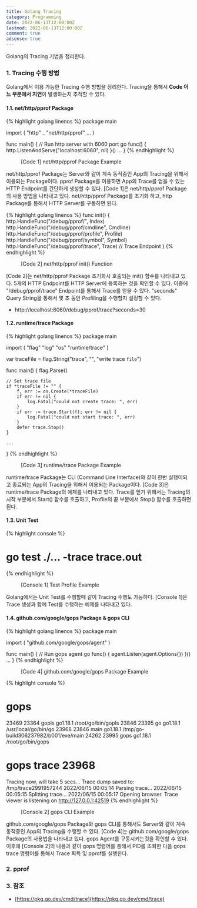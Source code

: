 ```yaml
---
title: Golang Tracing
category: Programming
date: 2022-06-13T12:00:00Z
lastmod: 2022-06-13T12:00:00Z
comment: true
adsense: true
---
```


Golang의 Tracing 기법을 정리한다.

### 1. Tracing 수행 방법

Golang에서 이용 가능한 Tracing 수행 방법을 정리한다. Tracing을 통해서 **Code 어느 부분에서 지연**이 발생하는지 추적할 수 있다.

#### 1.1. net/http/pprof Package

{% highlight golang linenos %}
package main

import (
    "http"
	_ "net/http/pprof"
    ...
)

func main() {
    // Run http server with 6060 port
	go func() {
		http.ListenAndServe("localhost:6060", nil)
	}()
    ...
}
{% endhighlight %}
<figure>
<figcaption class="caption">[Code 1] net/http/pprof Package Example</figcaption>
</figure>

net/http/pprof Package는 Server와 같이 계속 동작중인 App의 Tracing을 위해서 이용되는 Package이다. pprof Package를 이용하면 App의 Trace를 얻을 수 있는 HTTP Endpoint를 간단하게 생성할 수 있다. [Code 1]은 net/http/pprof Package의 사용 방법을 나타내고 있다. net/http/pprof Package를 초기화 하고, http Package를 통해서 HTTP Server를 구동하면 된다.

{% highlight golang linenos %}
func init() {
	http.HandleFunc("/debug/pprof/", Index)
	http.HandleFunc("/debug/pprof/cmdline", Cmdline)
	http.HandleFunc("/debug/pprof/profile", Profile)
	http.HandleFunc("/debug/pprof/symbol", Symbol)
	http.HandleFunc("/debug/pprof/trace", Trace) // Trace Endpoint
}
{% endhighlight %}
<figure>
<figcaption class="caption">[Code 2] net/http/pprof init() Function</figcaption>
</figure>

[Code 2]는 net/http/pprof Package 초기화시 호출되는 init() 함수를 나타내고 있다. 5개의 HTTP Endpoint를 HTTP Server에 등록하는 것을 확인할 수 있다. 이중에 "/debug/pprof/trace" Endpoint를 통해서 Trace를 얻을 수 있다. "seconds" Query String을 통해서 몇 초 동안 Profiling을 수행할지 설정할 수 있다.

* http://localhost:6060/debug/pprof/trace?seconds=30

#### 1.2. runtime/trace Package

{% highlight golang linenos %}
package main

import (
	"flag"
	"log"
	"os"
	"runtime/trace"
)

var traceFile = flag.String("trace", "", "write trace `file`")

func main() {
	flag.Parse()

	// Set trace file
	if *traceFile != "" {
		f, err := os.Create(*traceFile)
		if err != nil {
			log.Fatal("could not create trace: ", err)
		}
		if err := trace.Start(f); err != nil {
			log.Fatal("could not start trace: ", err)
		}
		defer trace.Stop()
	}

    ...
}
{% endhighlight %}
<figure>
<figcaption class="caption">[Code 3] runtime/trace Package Example</figcaption>
</figure>

runtime/trace Package는 CLI (Command Line Interface)와 같이 한번 실행이되고 종료되는 App의 Tracing을 위해서 이용되는 Package이다. [Code 3]은 runtime/trace Package의 예제를 나타내고 있다. Trace를 얻기 위해서는 Tracing의 시작 부분에서 Start() 함수를 호출하고, Profile의 끝 부분에서 Stop() 함수를 호출하면 된다.

#### 1.3. Unit Test

{% highlight console %}
# go test ./... -trace trace.out 
{% endhighlight %}
<figure>
<figcaption class="caption">[Console 1] Test Profile Example</figcaption>
</figure>

Golang에서는 Unit Test를 수행할때 같이 Tracing 수행도 가능하다. [Console 1]은 Trace 생성과 함께 Test를 수행하는 예제를 나타내고 있다.

#### 1.4. github.com/google/gops Package & gops CLI

{% highlight golang linenos %}
package main

import (
	"github.com/google/gops/agent"
)

func main() {
    // Run gops agent
	go func() {
		agent.Listen(agent.Options{})
	}()
	...
}
{% endhighlight %}
<figure>
<figcaption class="caption">[Code 4] github.com/google/gops Package Example</figcaption>
</figure>

{% highlight console %}
# gops
23469 23364 gopls  go1.18.1 /root/go/bin/gopls
23846 23395 go     go1.18.1 /usr/local/go/bin/go
23968 23846 main   go1.18.1 /tmp/go-build306237982/b001/exe/main
24262 23995 gops   go1.18.1 /root/go/bin/gops

# gops trace 23968
Tracing now, will take 5 secs...
Trace dump saved to: /tmp/trace2991957244
2022/06/15 00:05:14 Parsing trace...
2022/06/15 00:05:15 Splitting trace...
2022/06/15 00:05:17 Opening browser. Trace viewer is listening on http://127.0.0.1:42519
{% endhighlight %}
<figure>
<figcaption class="caption">[Console 2] gops CLI Example</figcaption>
</figure>

github.com/google/gops Package와 gops CLI를 통해서도 Server와 같이 계속 동작중인 App의 Tracing을 수행할 수 있다. [Code 4]는 github.com/google/gops Package의 사용법을 나타내고 있다. gops Agent를 구동시키는것을 확인할 수 있다. 이후에 [Console 2]의 내용과 같이 gops 명령어를 통해서 PID를 조회한 다음 gops trace 명령어를 통해서 Trace 획득 및 pprof를 실행한다.

### 2. pprof

### 3. 참조

* [https://pkg.go.dev/cmd/trace](https://pkg.go.dev/cmd/trace)